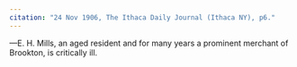 ```yaml
---
citation: "24 Nov 1906, The Ithaca Daily Journal (Ithaca NY), p6."
--- 
```


—E. H. Mills, an aged resident and for many years a prominent merchant of Brookton, is critically ill. 


